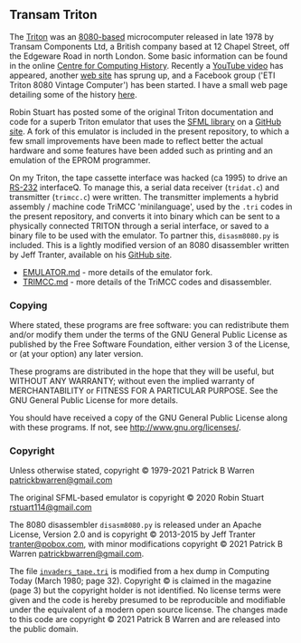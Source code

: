 ## Transam Triton 

The
[Triton](https://sites.google.com/site/patrickbwarren/electronics/transam-triton)
was an [8080-based](https://en.wikipedia.org/wiki/Intel_8080)
microcomputer released in late 1978 by Transam Components Ltd, a
British company based at 12 Chapel Street, off the Edgeware Road in
north London.  Some basic information can be found in the online
[Centre for Computing History](http://www.computinghistory.org.uk/).
Recently a [YouTube
video](https://www.youtube.com/watch?v=0cSRgJ68_tM) has appeared,
another [web site](https://sites.google.com/view/transam-triton/) has sprung up, and
a Facebook group ('ETI Triton 8080 Vintage Computer') has been started.
I have a small web page detailing some of the history
[here](https://sites.google.com/site/patrickbwarren/electronics/transam-triton).

Robin Stuart has posted some of the original Triton documentation and
code for a superb Triton emulator that uses the [SFML
library](https://www.sfml-dev.org/) on a [GitHub
site](https://github.com/woo-j/triton).  A fork of this emulator is
included in the present repository, to which a few small improvements
have been made to reflect better the actual hardware and some features
have been added such as printing and an emulation of the EPROM
programmer.

On my Triton, the tape cassette interface was hacked (ca 1995) to
drive an [RS-232](https://en.wikipedia.org/wiki/RS-232) interfaceQ.
To manage this, a serial data receiver (`tridat.c`) and transmitter
(`trimcc.c`) were written. The transmitter implements a hybrid
assembly / machine code TriMCC 'minilanguage', used by the `.tri`
codes in the present repository, and converts it into binary which can
be sent to a physically connected TRITON through a serial interface,
or saved to a binary file to be used with the emulator.  To partner
this, `disasm8080.py` is included.  This is a lightly modified version of 
an 8080 disassembler written by Jeff Tranter, available on his [GitHub
site](https://github.com/jefftranter/8080).

- [EMULATOR.md](EMULATOR.md) - more details of the emulator fork.
- [TRIMCC.md](TRIMCC.md) - more details of the TriMCC codes and disassembler.

### Copying

Where stated, these programs are free software: you can redistribute
them and/or modify them under the terms of the GNU General Public License
as published by the Free Software Foundation, either version 3 of the
License, or (at your option) any later version.

These programs are distributed in the hope that they will be useful, but
WITHOUT ANY WARRANTY; without even the implied warranty of
MERCHANTABILITY or FITNESS FOR A PARTICULAR PURPOSE.  See the GNU
General Public License for more details.

You should have received a copy of the GNU General Public License
along with these programs.  If not, see
<http://www.gnu.org/licenses/>.

### Copyright

Unless otherwise stated, copyright &copy; 1979-2021 Patrick B Warren
<patrickbwarren@gmail.com>

The original SFML-based emulator is copyright &copy; 2020 Robin Stuart
<rstuart114@gmail.com>

The 8080 disassembler `disasm8080.py` is released under an Apache
License, Version 2.0 and is copyright &copy; 2013-2015 by Jeff Tranter
<tranter@pobox.com>, with minor modifications copyright &copy; 2021
Patrick B Warren <patrickbwarren@gmail.com>.

The file [`invaders_tape.tri`](invaders_tape.tri) is modified from a
hex dump in Computing Today (March 1980; page 32).  Copyright &copy; is
claimed in the magazine (page 3) but the copyright holder is not
identified.  No license terms were given and the code is hereby
presumed to be reproducible and modifiable under the equivalent of a
modern open source license.  The changes made to this code are
copyright &copy; 2021 Patrick B Warren and are released into the public
domain.
